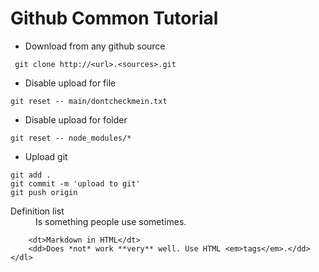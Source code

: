 # Github Common Tutorial

- Download from any github source

``` git clone http://<url>.<sources>.git```

- Disable upload for file

``` git reset -- main/dontcheckmein.txt ```

- Disable upload for folder

``` 
git reset -- node_modules/* 
```
- Upload git

``` 
git add . 
git commit -m 'upload to git' 
git push origin
```
<dl>
  		<dt>Definition list</dt>
  		<dd>Is something people use sometimes.</dd>

  		<dt>Markdown in HTML</dt>
  		<dd>Does *not* work **very** well. Use HTML <em>tags</em>.</dd>
	</dl>
